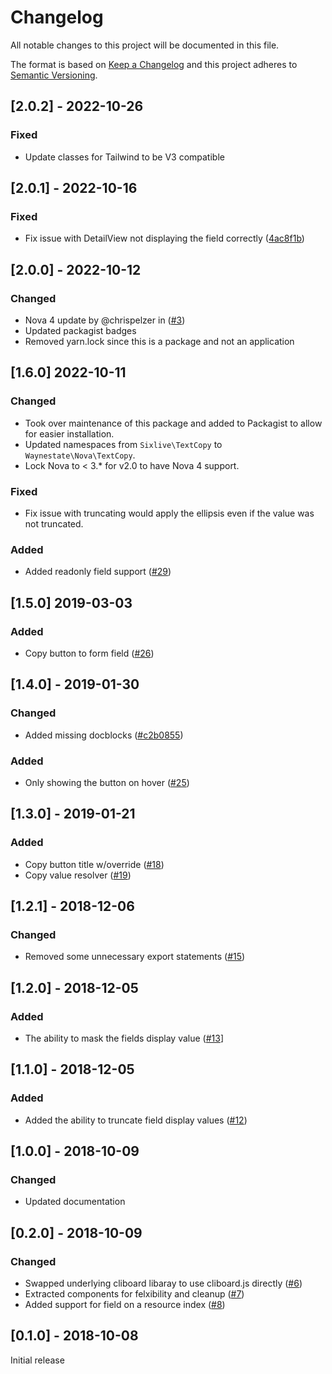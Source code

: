 # Changelog
All notable changes to this project will be documented in this file.

The format is based on [Keep a Changelog](http://keepachangelog.com/en/1.0.0/) and this project adheres to [Semantic Versioning](http://semver.org/spec/v2.0.0.html).

## [2.0.2] - 2022-10-26
### Fixed
* Update classes for Tailwind to be V3 compatible

## [2.0.1] - 2022-10-16
### Fixed
* Fix issue with DetailView not displaying the field correctly ([4ac8f1b](https://github.com/waynestate/nova-text-copy-field/commit/4ac8f1bb511ab4df8e8dd561f1803b98cd35c924))

## [2.0.0] - 2022-10-12
### Changed
* Nova 4 update by @chrispelzer in ([#3](https://github.com/waynestate/nova-text-copy-field/pull/3))
* Updated packagist badges
* Removed yarn.lock since this is a package and not an application

## [1.6.0] 2022-10-11
### Changed
* Took over maintenance of this package and added to Packagist to allow for easier installation.
* Updated namespaces from `Sixlive\TextCopy` to `Waynestate\Nova\TextCopy`.
* Lock Nova to < 3.* for v2.0 to have Nova 4 support.

### Fixed
* Fix issue with truncating would apply the ellipsis even if the value was not truncated.

### Added
* Added readonly field support ([#29](https://github.com/sixlive/nova-text-copy-field/pull/29))

## [1.5.0] 2019-03-03
###  Added
* Copy button to form field ([#26](https://github.com/sixlive/nova-text-copy-field/pull/26))

## [1.4.0] - 2019-01-30
### Changed
* Added missing docblocks ([#c2b0855](https://github.com/sixlive/nova-text-copy-field/commit/c2b08557fcf0299c11489590973ffcb75597ca93))

### Added
* Only showing the button on hover ([#25](https://github.com/sixlive/nova-text-copy-field/pull/25))

## [1.3.0] - 2019-01-21
### Added
* Copy button title w/override ([#18](https://github.com/sixlive/nova-text-copy-field/pull/18))
* Copy value resolver ([#19](https://github.com/sixlive/nova-text-copy-field/pull/19))

## [1.2.1] - 2018-12-06
### Changed
* Removed some unnecessary export statements ([#15](https://github.com/sixlive/nova-text-copy-field/pull/15))

## [1.2.0] - 2018-12-05
### Added
* The ability to mask the fields display value ([#13](https://github.com/sixlive/nova-text-copy-field/pull/13)]

## [1.1.0] - 2018-12-05
### Added
* Added the ability to truncate field display values ([#12](https://github.com/sixlive/nova-text-copy-field/pull/12))

## [1.0.0] - 2018-10-09
### Changed
* Updated documentation

## [0.2.0] - 2018-10-09
### Changed
* Swapped underlying cliboard libaray to use cliboard.js directly ([#6](https://github.com/sixlive/nova-text-copy-field/pull/6))
* Extracted components for felxibility and cleanup ([#7](https://github.com/sixlive/nova-text-copy-field/pull/7))
* Added support for field on a resource index ([#8](https://github.com/sixlive/nova-text-copy-field/pull/8))

## [0.1.0] - 2018-10-08
Initial release
